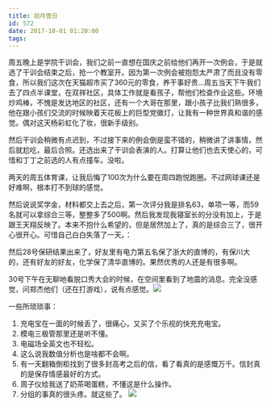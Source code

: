 ```yaml
---
title: 拾月壹日
id: 572
date: 2017-10-01 01:20:00
tags:
---
```


周五晚上是学院干训会，我们之前一直想在国庆之前给他们再开一次例会，于是就选了干训会结束之后，抢一个教室开。因为第一次例会被抱怨太严肃了而且没有零食，所以我们这次在天猫超市买了360元的零食，养干事好贵...周五当天下午我们去了四点半课堂，在双祥社区，具体工作就是看孩子，帮他们检查作业这些。环境炒鸡棒，不愧是发达地区的社区，还有一个大哥在那里，跟小孩子比我们熟很多，他在跟小孩们交流的时候映着天花板上的巨型党徽灯，让我有一种世界真和谐的感觉。偶对这天杨彩虹化了妆，很新手级别。

然后干训会稍微有点迟到，不过接下来的例会倒是蛮不错的，稍微讲了讲事情，然后就尬吃，最后合照。还选出来了干训会表演的人。打算让他们也去天使心的，可惜和丁丁之前选的人有点撞车。没啦。

两天的周五体育课，让我后悔了100次为什么要在周四跑悦跑圈。不过网球课还是好难啊，根本打不到球的感觉。

然后说说奖学金，材料都交上去之后，第一次评分我是排名63，单项一等，而59名就可以拿综合三等，整整多了500啊。然后我发现我寝室长的分没有加上，于是跟王天翔反映了。本来不抱什么希望的，但是居然加上了，真的是综合三了，很开心很开心。可惜自己白白失落了一天。：

然后28号保研结果出来了，好友里有电力第五名保了浙大的直博的，有保川大的，还有好友的好友，化学保了清华直博的。果然优秀的人还是有很多啊。

30号下午在无聊地看脱口秀大会的时候，在空间里看到了地震的消息。完全没感觉，问郑杰他们（还在打游戏），说有点感觉。![](https://eremite-1252628011.cossh.myqcloud.com/wp-content/uploads/2017/10/QQ图片20170930142331.png)

一些所琐琐事：

1.  充电宝在一面的时候丢了，很痛心，又买了个乐视的快充充电宝。
2.  模电三极管那里还是听不懂。
3.  电磁场全英文也不轻松。
4.  这么说我数值分析也是啥都不会啊。
5.  有一天翻箱倒柜找到了很多封高考之后的信，看了看真的是感慨万千。信封真的是保存情感最好的方式。
6.  周子仪给我送了奶茶喝蛋糕，不懂这是什么操作。
7.  分组的事真的很头疼。就这些了。
![](https://eremite-1252628011.cossh.myqcloud.com/wp-content/uploads/2017/10/0.jpg)